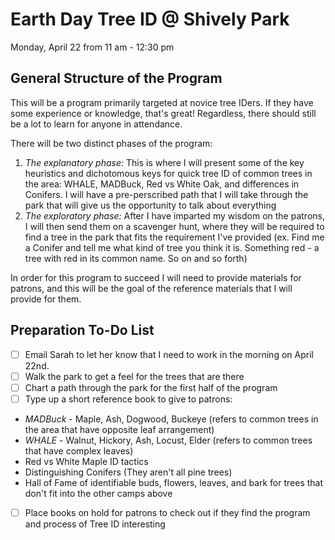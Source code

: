 # Earth Day Tree ID @ Shively Park
Monday, April 22 from 11 am - 12:30 pm
## General Structure of the Program
This will be a program primarily targeted at novice tree IDers. If they have some experience or knowledge, that's great!
Regardless, there should still be a lot to learn for anyone in attendance.

There will be two distinct phases of the program:
1. *The explanatory phase:* This is where I will present some of the key heuristics and dichotomous keys for quick tree ID
   of common trees in the area: WHALE, MADBuck, Red vs White Oak, and differences in Conifers. I will have a pre-perscribed
   path that I will take through the park that will give us the opportunity to talk about everything
2. *The exploratory phase:* After I have imparted my wisdom on the patrons, I will then send them on a scavenger hunt, where
   they will be required to find a tree in the park that fits the requirement I've provided (ex. Find me a Conifer and tell me
   what kind of tree you think it is. Something red - a tree with red in its common name. So on and so forth)

In order for this program to succeed I will need to provide materials for patrons, and this will be the goal of the reference 
materials that I will provide for them.

## Preparation To-Do List
- [ ] Email Sarah to let her know that I need to work in the morning on April 22nd.
- [ ] Walk the park to get a feel for the trees that are there
- [ ] Chart a path through the park for the first half of the program
- [ ] Type up a short reference book to give to patrons:
- *MADBuck* - Maple, Ash, Dogwood, Buckeye (refers to common trees in the area that have opposite leaf arrangement)
- *WHALE* - Walnut, Hickory, Ash, Locust, Elder (refers to common trees that have complex leaves)
- Red vs White Maple ID tactics
- Distinguishing Conifers (They aren't all pine trees)
- Hall of Fame of identifiable buds, flowers, leaves, and bark for trees that don't fit into the other camps above
- [ ] Place books on hold for patrons to check out if they find the program and process of Tree ID interesting
